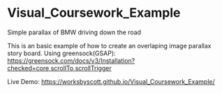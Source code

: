 # Visual_Coursework_Example
Simple parallax of BMW driving down the road

This is an basic example of how to create an overlaping image parallax story board. 
Using greensock(GSAP): https://greensock.com/docs/v3/Installation?checked=core,scrollTo,scrollTrigger

Live Demo: https://worksbyscott.github.io/Visual_Coursework_Example/

